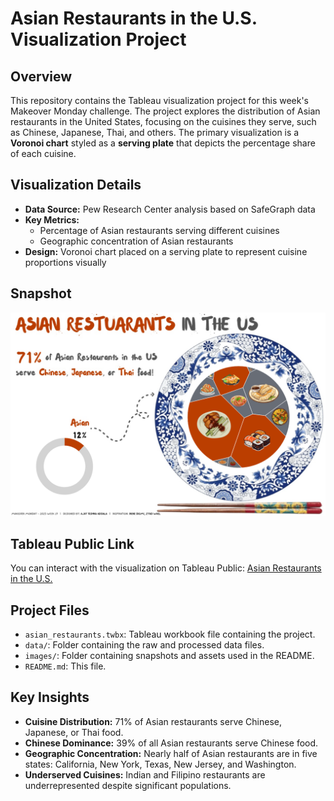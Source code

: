 # Asian Restaurants in the U.S. Visualization Project

## Overview
This repository contains the Tableau visualization project for this week's Makeover Monday challenge. The project explores the distribution of Asian restaurants in the United States, focusing on the cuisines they serve, such as Chinese, Japanese, Thai, and others. The primary visualization is a **Voronoi chart** styled as a **serving plate** that depicts the percentage share of each cuisine.

## Visualization Details
- **Data Source:** Pew Research Center analysis based on SafeGraph data
- **Key Metrics:**
  - Percentage of Asian restaurants serving different cuisines
  - Geographic concentration of Asian restaurants
- **Design:** Voronoi chart placed on a serving plate to represent cuisine proportions visually

## Snapshot
![Snapshot of the Tableau Visualization](Snapshot.png)

## Tableau Public Link
You can interact with the visualization on Tableau Public: [Asian Restaurants in the U.S.](https://public.tableau.com/views/AsianRestaurantsintheUSMOM2025W19/MOM2025W19?:language=en-US&:sid=&:redirect=auth&:display_count=n&:origin=viz_share_link)

## Project Files
- `asian_restaurants.twbx`: Tableau workbook file containing the project.
- `data/`: Folder containing the raw and processed data files.
- `images/`: Folder containing snapshots and assets used in the README.
- `README.md`: This file.

## Key Insights
- **Cuisine Distribution:** 71% of Asian restaurants serve Chinese, Japanese, or Thai food.
- **Chinese Dominance:** 39% of all Asian restaurants serve Chinese food.
- **Geographic Concentration:** Nearly half of Asian restaurants are in five states: California, New York, Texas, New Jersey, and Washington.
- **Underserved Cuisines:** Indian and Filipino restaurants are underrepresented despite significant populations.

